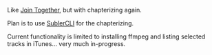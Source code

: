 Like [Join Together](http://dougscripts.com/itunes/itinfo/jointogether.php), but with chapterizing again.

Plan is to use [SublerCLI](https://code.google.com/p/subler/) for the chapterizing.

Current functionality is limited to installing ffmpeg and listing selected tracks in iTunes… very much in-progress.
